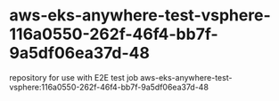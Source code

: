 # aws-eks-anywhere-test-vsphere-116a0550-262f-46f4-bb7f-9a5df06ea37d-48
repository for use with E2E test job aws-eks-anywhere-test-vsphere:116a0550-262f-46f4-bb7f-9a5df06ea37d-48

